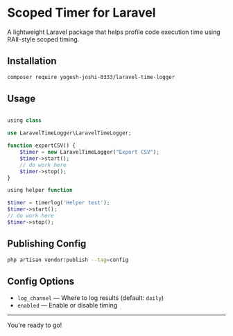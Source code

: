 # Scoped Timer for Laravel

A lightweight Laravel package that helps profile code execution time using RAII-style scoped timing.

## Installation
```bash
composer require yogesh-joshi-0333/laravel-time-logger
```

## Usage
```php

using class

use LaravelTimeLogger\LaravelTimeLogger;

function exportCSV() {
    $timer = new LaravelTimeLogger("Export CSV");
    $timer->start();
    // do work here
    $timer->stop();
}

using helper function 

$timer = timerlog('Helper test');
$timer->start();
// do work here
$timer->stop();


```

## Publishing Config
```bash
php artisan vendor:publish --tag=config
```

## Config Options
- `log_channel` — Where to log results (default: `daily`)
- `enabled` — Enable or disable timing

---

You're ready to go!
